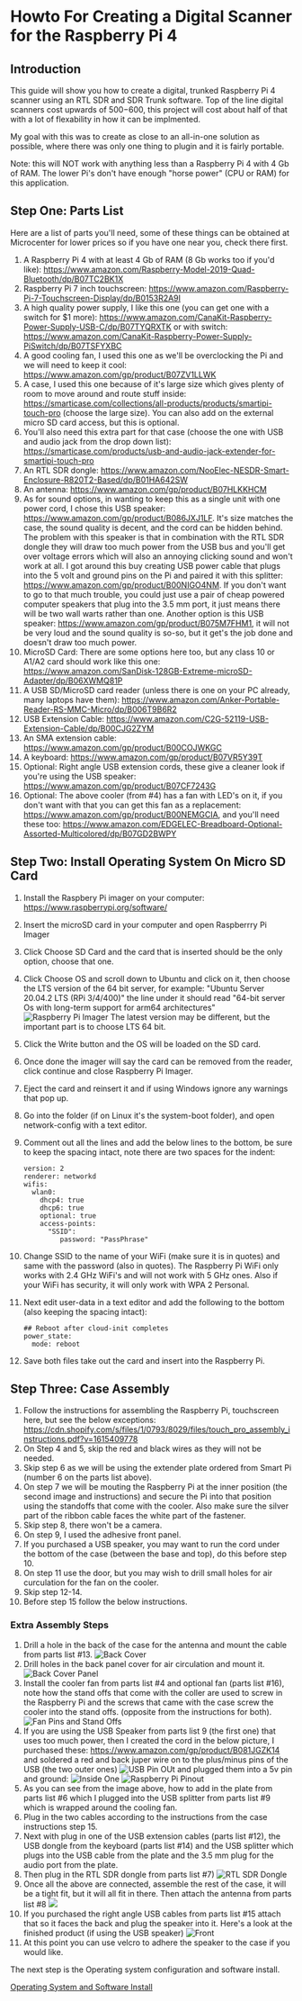# Howto For Creating a Digital Scanner for the Raspberry Pi 4

## Introduction

This guide will show you how to create a digital, trunked Raspberry Pi 4 scanner using an RTL SDR and SDR Trunk software.  Top of the line digital scanners cost upwards of $500-$600, this project will cost about half of that with a lot of flexability in how it can be implmented. 

My goal with this was to create as close to an all-in-one solution as possible, where there was only one thing to plugin and it is fairly portable.

Note: this will NOT work with anything less than a Raspberry Pi 4 with 4 Gb of RAM.  The lower Pi's don't have enough "horse power" (CPU or RAM) for this application.

## Step One: Parts List

Here are a list of parts you'll need, some of these things can be obtained at Microcenter for lower prices so if you have one near you, check there first.

1. A Raspberry Pi 4 with at least 4 Gb of RAM (8 Gb works too if you'd like): https://www.amazon.com/Raspberry-Model-2019-Quad-Bluetooth/dp/B07TC2BK1X
2. Raspberry Pi 7 inch touchscreen: https://www.amazon.com/Raspberry-Pi-7-Touchscreen-Display/dp/B0153R2A9I
3. A high quality power supply, I like this one (you can get one with a switch for $1 more): https://www.amazon.com/CanaKit-Raspberry-Power-Supply-USB-C/dp/B07TYQRXTK or with switch: https://www.amazon.com/CanaKit-Raspberry-Power-Supply-PiSwitch/dp/B07TSFYXBC
4. A good cooling fan, I used this one as we'll be overclocking the Pi and we will need to keep it cool: https://www.amazon.com/gp/product/B07ZV1LLWK 
5. A case, I used this one because of it's large size which gives plenty of room to move around and route stuff inside: https://smarticase.com/collections/all-products/products/smartipi-touch-pro (choose the large size).  You can also add on the external micro SD card access, but this is optional.
6. You'll also need this extra part for that case (choose the one with USB and audio jack from the drop down list): https://smarticase.com/products/usb-and-audio-jack-extender-for-smartipi-touch-pro
7. An RTL SDR dongle: https://www.amazon.com/NooElec-NESDR-Smart-Enclosure-R820T2-Based/dp/B01HA642SW
8. An antenna: https://www.amazon.com/gp/product/B07HLKKHCM
9. As for sound options, in wanting to keep this as a single unit with one power cord, I chose this USB speaker: https://www.amazon.com/gp/product/B086JXJ1LF. It's size matches the case, the sound quality is decent, and the cord can be hidden behind.  The problem with this speaker is that in combination with the RTL SDR dongle they will draw too much power from the USB bus and you'll get over voltage errors which will also an annoying clicking sound and won't work at all. I got around this buy creating USB power cable that plugs into the 5 volt and ground pins on the Pi and paired it with this splitter: https://www.amazon.com/gp/product/B00NIGO4NM.  If you don't want to go to that much trouble, you could just use a pair of cheap powered computer speakers that plug into the 3.5 mm port, it just means there will be two wall warts rather than one.  Another option is this USB speaker: https://www.amazon.com/gp/product/B075M7FHM1, it will not be very loud and the sound quality is so-so, but it get's the job done and doesn't draw too much power.
10. MicroSD Card: There are some options here too, but any class 10 or A1/A2 card should work like this one: 
https://www.amazon.com/SanDisk-128GB-Extreme-microSD-Adapter/dp/B06XWMQ81P
11. A USB SD/MicroSD card reader (unless there is one on your PC already, many laptops have them): https://www.amazon.com/Anker-Portable-Reader-RS-MMC-Micro/dp/B006T9B6R2
12. USB Extension Cable: https://www.amazon.com/C2G-52119-USB-Extension-Cable/dp/B00CJG2ZYM
13. An SMA extension cable: https://www.amazon.com/gp/product/B00COJWKGC
14. A keyboard: https://www.amazon.com/gp/product/B07VR5Y39T
15. Optional: Right angle USB extension cords, these give a cleaner look if you're using the USB speaker: https://www.amazon.com/gp/product/B07CF7243G
16. Optional: The above cooler (from #4) has a fan with LED's on it, if you don't want with that you can get this fan as a replacement: https://www.amazon.com/gp/product/B00NEMGCIA, and you'll need these too: https://www.amazon.com/EDGELEC-Breadboard-Optional-Assorted-Multicolored/dp/B07GD2BWPY

## Step Two: Install Operating System On Micro SD Card

1. Install the Raspbery Pi imager on your computer: https://www.raspberrypi.org/software/
2. Insert the microSD card in your computer and open Raspberrry Pi Imager
3. Click Choose SD Card and the card that is inserted should be the only option, choose that one.
4. Click Choose OS and scroll down to Ubuntu and click on it, then choose the LTS version of the 64 bit server, for example: "Ubuntu Server 20.04.2 LTS (RPi 3/4/400)" the line under it should read "64-bit server Os with long-term support for arm64 architectures" ![Raspberry Pi Imager](/images/piImager.png) The latest version may be different, but the important part is to choose LTS 64 bit.
5. Click the Write button and the OS will be loaded on the SD card.
6. Once done the imager will say the card can be removed from the reader, click continue and close Raspberry Pi Imager.
7. Eject the card and reinsert it and if using Windows ignore any warnings that pop up.  
8. Go into the folder (if on Linux it's the system-boot folder), and open network-config with a text editor.
9. Comment out all the lines and add the below lines to the bottom, be sure to keep the spacing intact, note there are two spaces for the indent:

       version: 2
       renderer: networkd
       wifis:
         wlan0:
           dhcp4: true
           dhcp6: true
           optional: true
           access-points:
             "SSID":
                password: "PassPhrase"
                
10. Change SSID to the name of your WiFi (make sure it is in quotes) and same with the password (also in quotes).  The Raspberry Pi WiFi only works with 2.4 GHz WiFi's and will not work with 5 GHz ones.  Also if your WiFi has security, it will only work with WPA 2 Personal.
11. Next edit user-data in a text editor and add the following to the bottom (also keeping the spacing intact):

        ## Reboot after cloud-init completes
        power_state:
          mode: reboot

12. Save both files take out the card and insert into the Raspberry Pi.

## Step Three: Case Assembly
1. Follow the instructions for assembling the Raspberry Pi, touchscreen here, but see the below exceptions: https://cdn.shopify.com/s/files/1/0793/8029/files/touch_pro_assembly_instructions.pdf?v=1615409778
2. On Step 4 and 5, skip the red and black wires as they will not be needed.
3. Skip step 6 as we will be using the extender plate ordered from Smart Pi (number 6 on the parts list above).
4. On step 7 we will be mouting the Raspberry Pi at the inner position (the second image and instructions) and secure the Pi into that position using the standoffs that come with the cooler.  Also make sure the silver part of the ribbon cable faces the white part of the fastener.
5. Skip step 8, there won't be a camera.
6. On step 9, I used the adhesive front panel.
7. If you purchased a USB speaker, you may want to run the cord under the bottom of the case (between the base and top), do this before step 10.
8. On step 11 use the door, but you may wish to drill small holes for air curculation for the fan on the cooler.
9. Skip step 12-14.
10. Before step 15 follow the below instructions.

### Extra Assembly Steps
1. Drill a hole in the back of the case for the antenna and mount the cable from parts list #13. ![Back Cover](/images/backCover.jpg)
2. Drill holes in the back panel cover for air circulation and mount it. ![Back Cover Panel](/images/backCoverPanel.jpg)
3. Install the cooler fan from parts list #4 and optional fan (parts list #16), note how the stand offs that come with the coller are used to screw in the Raspberry Pi and the screws that came with the case screw the cooler into the stand offs. (opposite from the instructions for both).   ![Fan Pins and Stand Offs](/images/fanPins.jpg)
4. If you are using the USB Speaker from parts list 9 (the first one) that uses too much power, then I created the cord in the below picture, I purchased these: https://www.amazon.com/gp/product/B081JGZK14 and soldered a red and back juper wire on to the plus/minus pins of the USB (the two outer ones) ![USB Pin OUt](https://external-content.duckduckgo.com/iu/?u=http%3A%2F%2Fpinouts.ru%2Fvisual%2FUSB.jpg&f=1&nofb=1) and plugged them into a 5v pin and ground: ![Inside One](/images/insideOne.jpg) ![Raspberry Pi Pinout](https://maker.pro/storage/g9KLAxU/g9KLAxUiJb9e4Zp1xcxrMhbCDyc3QWPdSunYAoew.png)
5. As you can see from the image above, how to add in the plate from parts list #6 which I plugged into the USB splitter from parts list #9 which is wrapped around the cooling fan.
6. Plug in the two cables according to the instructions from the case instructions step 15.
7. Next with plug in one of the USB extension cables (parts list #12), the USB dongle from the keyboard (parts list #14) and the USB splitter which plugs into the USB cable from the plate and the 3.5 mm plug for the audio port from the plate.
8. Then plug in the RTL SDR dongle from parts list #7) ![RTL SDR Dongle](/images/sdrInside.jpg)
9. Once all the above are connected, assemble the rest of the case, it will be a tight fit, but it will all fit in there. Then attach the antenna from parts list #8 ![](/images/back.jpg)
10. If you purchased the right angle USB cables from parts list #15 attach that so it faces the back and plug the speaker into it.  Here's a look at the finished product (if using the USB speaker) ![Front](/images/front.jpg)
11. At this point you can use velcro to adhere the speaker to the case if you would like.

The next step is the Operating system configuration and software install.

[Operating System and Software Install](os-install.md)
